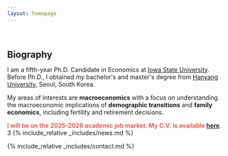 ```yaml
---
layout: homepage
---
```


<h1 id="about-me"></h1>

<h2 style="margin: 60px 0px 10px;">Biography</h2>

I am a fifth-year Ph.D. Candidate in Economics at [Iowa State University](https://www.econ.iastate.edu/). Before Ph.D., I obtained my bachelor's and master's degree from [Hanyang University](https://www.hanyang.ac.kr), Seoul, South Korea. 

My areas of interests are **macroeconomics** with a focus on understanding the macroeconomic implications of **demographic transitions** and **family economics**, including fertility and retirement decisions. 


<strong style="color:#e74d3c; font-weight:600"><strong style="color:#e74d3c; font-weight:600">
I will be on the 2025-2026 academic job market. My C.V. is available [here](assets/files/HongSeok_CV_Latest.pdf). </strong></strong> 
3
{% include_relative _includes/news.md %}


{% include_relative _includes/contact.md %}
